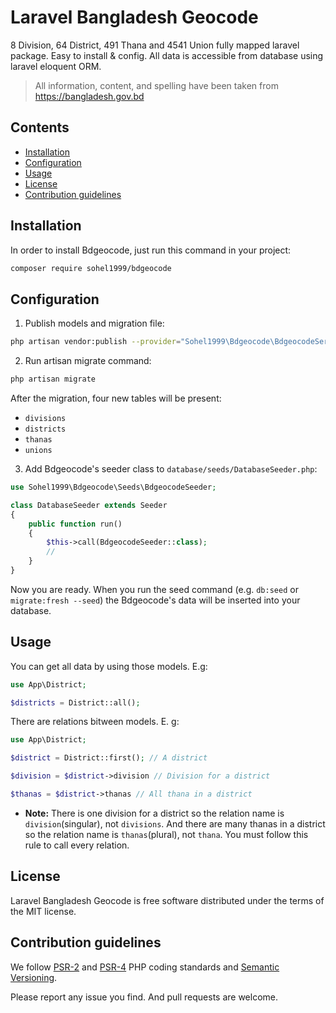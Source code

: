 # Laravel Bangladesh Geocode

[comment]: <> ([![Latest Stable Version]&#40;https://poser.pugx.org/sandofvega/bdgeocode/v/stable&#41;]&#40;https://packagist.org/packages/sandofvega/bdgeocode&#41;)

[comment]: <> ([![Total Downloads]&#40;https://poser.pugx.org/sandofvega/bdgeocode/downloads&#41;]&#40;https://packagist.org/packages/sandofvega/bdgeocode&#41;)

[comment]: <> ([![License]&#40;https://poser.pugx.org/sandofvega/bdgeocode/license&#41;]&#40;https://packagist.org/packages/sandofvega/bdgeocode&#41;)

[comment]: <> ([![Twitter Follow]&#40;https://img.shields.io/twitter/follow/sandofvega.svg?label=Follow&style=social&#41;]&#40;https://twitter.com/intent/follow?screen_name=sandofvega&#41;)
 
8 Division, 64 District, 491 Thana and 4541 Union fully mapped laravel package. Easy to install & config. All data is accessible from database using laravel eloquent ORM.

> All information, content, and spelling have been taken from https://bangladesh.gov.bd

## Contents

- [Installation](#installation)
- [Configuration](#configuration)
- [Usage](#usage)
- [License](#license)
- [Contribution guidelines](#contribution-guidelines)

## Installation

In order to install Bdgeocode, just run this command in your project:

```bash
composer require sohel1999/bdgeocode
``` 

## Configuration

1) Publish models and migration file:

```bash
php artisan vendor:publish --provider="Sohel1999\Bdgeocode\BdgeocodeServiceProvider"
```

2) Run artisan migrate command:

```bash
php artisan migrate
```

After the migration, four new tables will be present:
- `divisions`
- `districts`
- `thanas`
- `unions`

3) Add Bdgeocode's seeder class to `database/seeds/DatabaseSeeder.php`:

```php
use Sohel1999\Bdgeocode\Seeds\BdgeocodeSeeder;

class DatabaseSeeder extends Seeder
{
    public function run()
    {
        $this->call(BdgeocodeSeeder::class);
        //
    }
}
```

Now you are ready. When you run the seed command (e.g. `db:seed` or `migrate:fresh --seed`) the Bdgeocode's data will be inserted into your database.

## Usage

You can get all data by using those models. E.g:

```php
use App\District;

$districts = District::all();
```

There are relations bitween models. E. g:

```php
use App\District;

$district = District::first(); // A district

$division = $district->division // Division for a district

$thanas = $district->thanas // All thana in a district
```

+ **Note:** There is one division for a district so the relation name is `division`(singular), not `divisions`. And there are many thanas in a district so the relation name is `thanas`(plural), not `thana`. You must follow this rule to call every relation.


## License

Laravel Bangladesh Geocode is free software distributed under the terms of the MIT license.

## Contribution guidelines

We follow [PSR-2](https://www.php-fig.org/psr/psr-2/) and [PSR-4](https://www.php-fig.org/psr/psr-4/) PHP coding standards and [Semantic Versioning](https://semver.org/).

Please report any issue you find. And pull requests are welcome.
